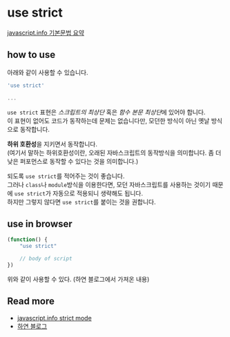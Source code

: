 # use strict

[javascript.info 기본문법 요약](https://ko.javascript.info/javascript-specials#ref-560)

## how to use

아래와 같이 사용할 수 있습니다.  

```js
'use strict'

...
```

`use strict` 표현은 *스크립트의 최상단* 혹은 *함수 본문 최상단*에 있어야 합니다.  
이 표현이 없어도 코드가 동작하는데 문제는 없습니다만, 모던한 방식이 아닌 옛날 방식으로 동작합니다.  

**하위 호환성**을 지키면서 동작합니다.  
(여기서 말하는 하위호환성이란, 오래된 자바스크립트의 동작방식을 의미합니다. 좀 더 낮은 퍼포먼스로 동작할 수 있다는 것을 의미합니다.)  

되도록 `use strict`를 적어주는 것이 좋습니다.  
그러나 `class`나 `module`방식을 이용한다면, 모던 자바스크립트를 사용하는 것이기 때문에 `use strict`가 자동으로 적용되니 생략해도 됩니다.  
하지만 그렇지 않다면 `use strict`를 붙이는 것을 권합니다.  

## use in browser

```js
(function() {
    "use strict"

    // body of script
})
```

위와 같이 사용할 수 있다. (하연 블로그에서 가져온 내용)


## Read more

- [javascript.info strict mode](https://ko.javascript.info/strict-mode)
- [하연 블로그](https://hayeon17kim.github.io/posts/corejs0203/)
